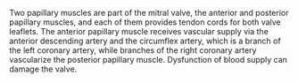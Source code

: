 Two papillary muscles are part of the mitral valve, the anterior and posterior papillary muscles, and each of them provides tendon cords for both valve leaflets. The anterior papillary muscle receives vascular supply via the anterior descending artery and the circumflex artery, which is a branch of the left coronary artery, while branches of the right coronary artery vascularize the posterior papillary muscle. Dysfunction of blood supply can damage the valve.